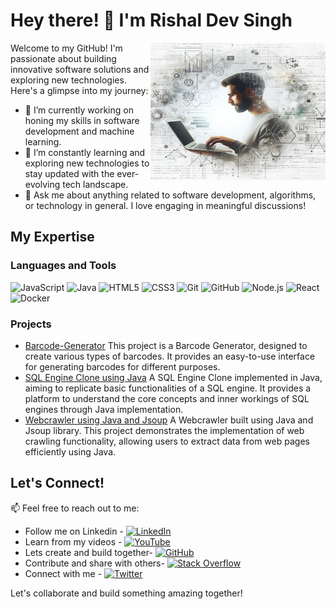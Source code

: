 # Hey there! 👋 I'm Rishal Dev Singh
<img align="right" width="280" height="220" src="_1ce24b04-5fc1-4575-a64d-9f0eab96fa46.jpg">
Welcome to my GitHub! I'm passionate about building innovative software solutions and exploring new technologies. Here's a glimpse into my journey:

- 🔭 I’m currently working on honing my skills in software development and machine learning.
- 🌱 I’m constantly learning and exploring new technologies to stay updated with the ever-evolving tech landscape.
- 💬 Ask me about anything related to software development, algorithms, or technology in general. I love engaging in meaningful discussions!

## My Expertise

### Languages and Tools
![JavaScript](https://img.shields.io/badge/JavaScript-F7DF1E?style=flat-square&logo=javascript&logoColor=black)
![Java](https://img.shields.io/badge/Java-007396?style=flat-square&logo=java&logoColor=white)
![HTML5](https://img.shields.io/badge/HTML5-E34F26?style=flat-square&logo=html5&logoColor=white)
![CSS3](https://img.shields.io/badge/CSS3-1572B6?style=flat-square&logo=css3&logoColor=white)
![Git](https://img.shields.io/badge/Git-F05032?style=flat-square&logo=git&logoColor=white)
![GitHub](https://img.shields.io/badge/GitHub-181717?style=flat-square&logo=github&logoColor=white)
![Node.js](https://img.shields.io/badge/Node.js-43853D?style=flat-square&logo=node.js&logoColor=white)
![React](https://img.shields.io/badge/React-61DAFB?style=flat-square&logo=react&logoColor=white)
![Docker](https://img.shields.io/badge/Docker-2496ED?style=flat-square&logo=docker&logoColor=white)

### Projects
- [Barcode-Generator](https://github.com/devrishal/barcode-generator)
This project is a Barcode Generator, designed to create various types of barcodes. It provides an easy-to-use interface for generating barcodes for different purposes. 
- [SQL Engine Clone using Java](https://github.com/devrishal/JavaSqlEngine)
A SQL Engine Clone implemented in Java, aiming to replicate basic functionalities of a SQL engine. It provides a platform to understand the core concepts and inner workings of SQL engines through Java implementation.
- [Webcrawler using Java and Jsoup](https://github.com/devrishal/WebCrawler)
A Webcrawler built using Java and Jsoup library. This project demonstrates the implementation of web crawling functionality, allowing users to extract data from web pages efficiently using Java.

## Let's Connect!
📫 Feel free to reach out to me:
- Follow me on Linkedin - [![LinkedIn](https://img.shields.io/badge/LinkedIn-Rishal%20Dev%20Singh-blue?style=flat-square&logo=linkedin)](https://www.linkedin.com/in/rishal-dev-singh/)
- Learn from my videos - [![YouTube](https://img.shields.io/badge/YouTube-Rishal%20Dev%20Singh-red?style=flat-square&logo=youtube)](https://www.youtube.com/channel/UCQwsvz0UmbcUhhhco4-CJJA)
- Lets create and build together- [![GitHub](https://img.shields.io/badge/GitHub-devrishal-darkgreen?style=flat-square&logo=github)](https://github.com/devrishal)
- Contribute and share with others- [![Stack Overflow](https://img.shields.io/badge/Stack%20Overflow-Rishal%20Dev%20Singh-orange?style=flat-square&logo=stackoverflow)](https://stackoverflow.com/users/5313817/rishal)
- Connect with me - [![Twitter](https://img.shields.io/badge/Twitter-@dev_rishal-blue?style=flat-square&logo=twitter)](https://twitter.com/dev_rishal)

Let's collaborate and build something amazing together!

